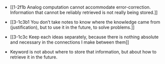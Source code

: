 - [[1-2f1b Analog computation cannot accommodate error-correction. Information that cannot be reliably retrieved is not really being stored.]]

- [[3-1c3b1 You don’t take notes to know where the knowledge came from (justification), but to use it in the future, to solve problems.]]
- [[3-1c3c Keep each ideas separately, because there is nothing absolute and necessary in the connections I make between them]]

- Keyword is not about where to store that information, but about how to retrieve it in the future.
